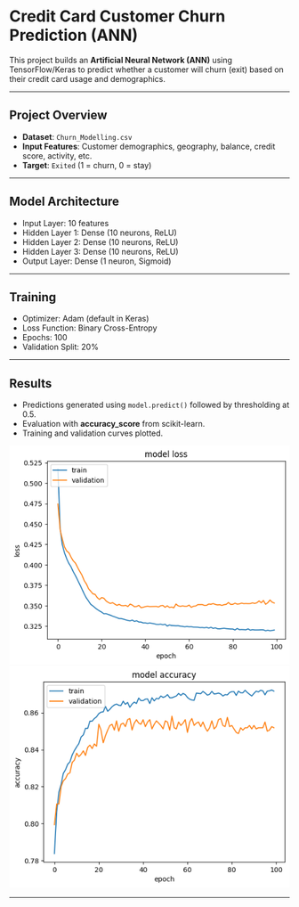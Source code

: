 # Credit Card Customer Churn Prediction (ANN)

This project builds an **Artificial Neural Network (ANN)** using TensorFlow/Keras to predict whether a customer will churn (exit) based on their credit card usage and demographics.

---

##  Project Overview
- **Dataset**: `Churn_Modelling.csv`
- **Input Features**: Customer demographics, geography, balance, credit score, activity, etc.
- **Target**: `Exited` (1 = churn, 0 = stay)

---

##  Model Architecture
- Input Layer: 10 features
- Hidden Layer 1: Dense (10 neurons, ReLU)
- Hidden Layer 2: Dense (10 neurons, ReLU)
- Hidden Layer 3: Dense (10 neurons, ReLU)
- Output Layer: Dense (1 neuron, Sigmoid)

---

##  Training
- Optimizer: Adam (default in Keras)
- Loss Function: Binary Cross-Entropy
- Epochs: 100
- Validation Split: 20%

---

##  Results
- Predictions generated using `model.predict()` followed by thresholding at 0.5.
- Evaluation with **accuracy_score** from scikit-learn.
- Training and validation curves plotted.

![Loss Curve](images/loss_curve.png)
![Accuracy Curve](images/accuracy_curve.png)

---
